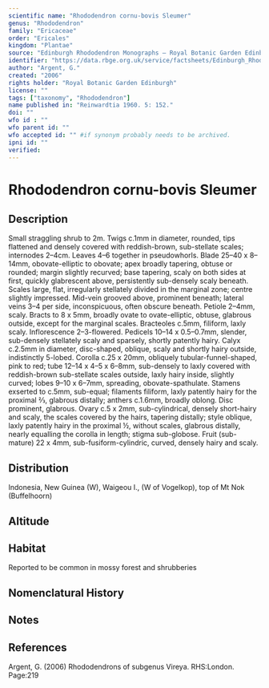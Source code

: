 ```yaml
---
scientific name: "Rhododendron cornu-bovis Sleumer"
genus: "Rhododendron"
family: "Ericaceae"
order: "Ericales"
kingdom: "Plantae"
source: "Edinburgh Rhododendron Monographs – Royal Botanic Garden Edinburgh"
identifier: "https://data.rbge.org.uk/service/factsheets/Edinburgh_Rhododendron_Monographs.xhtml"
author: "Argent, G."
created: "2006"
rights holder: "Royal Botanic Garden Edinburgh"
license: ""
tags: ["taxonomy", "Rhododendron"]
name published in: "Reinwardtia 1960. 5: 152."
doi: ""
wfo id : ""
wfo parent id: ""
wfo accepted id: "" #if synonym probably needs to be archived.                      
ipni id: ""
verified:
---
```


                       

# Rhododendron cornu-bovis Sleumer

## Description
Small straggling shrub to 2m. Twigs c.1mm in diameter, rounded, tips flattened and densely covered with reddish-brown, sub-stellate scales; internodes 2–4cm. Leaves 4–6 together in pseudowhorls. Blade 25–40 x 8–14mm, obovate-elliptic to obovate; apex broadly tapering, obtuse or rounded; margin slightly recurved; base tapering, scaly on both sides at first, quickly glabrescent above, persistently sub-densely scaly beneath. Scales large, flat, irregularly stellately divided in the marginal zone; centre slightly impressed. Mid-vein grooved above, prominent beneath; lateral veins 3–4 per side, inconspicuous, often obscure beneath. Petiole 2–4mm, scaly. Bracts to 8 x 5mm, broadly ovate to ovate-elliptic, obtuse, glabrous outside, except for the marginal scales. Bracteoles c.5mm, filiform, laxly scaly. Inflorescence 2–3-flowered. Pedicels 10–14 x 0.5–0.7mm, slender, sub-densely stellately scaly and sparsely, shortly patently hairy. Calyx c.2.5mm in diameter, disc-shaped, oblique, scaly and shortly hairy outside, indistinctly 5-lobed. Corolla c.25 x 20mm, obliquely tubular-funnel-shaped, pink to red; tube 12–14 x 4–5 x 6–8mm, sub-densely to laxly covered with reddish-brown sub-stellate scales outside, laxly hairy inside, slightly curved; lobes 9–10 x 6–7mm, spreading, obovate-spathulate. Stamens exserted to c.5mm, sub-equal; filaments filiform, laxly patently hairy for the proximal 2⁄3, glabrous distally; anthers c.1.6mm, broadly oblong. Disc prominent, glabrous. Ovary c.5 x 2mm, sub-cylindrical, densely short-hairy and scaly, the scales covered by the hairs, tapering distally; style oblique, laxly patently hairy in the proximal ½, without scales, glabrous distally, nearly equalling the corolla in length; stigma sub-globose. Fruit (sub-mature) 22 x 4mm, sub-fusiform-cylindric, curved, densely hairy and scaly.

## Distribution
Indonesia, New Guinea (W), Waigeou I., (W of Vogelkop), top of Mt Nok (Buffelhoorn)

## Altitude


## Habitat
Reported to be common in mossy forest and shrubberies

## Nomenclatural History

                       
## Notes


## References

Argent, G. (2006) Rhododendrons of subgenus Vireya. RHS:London. Page:219
